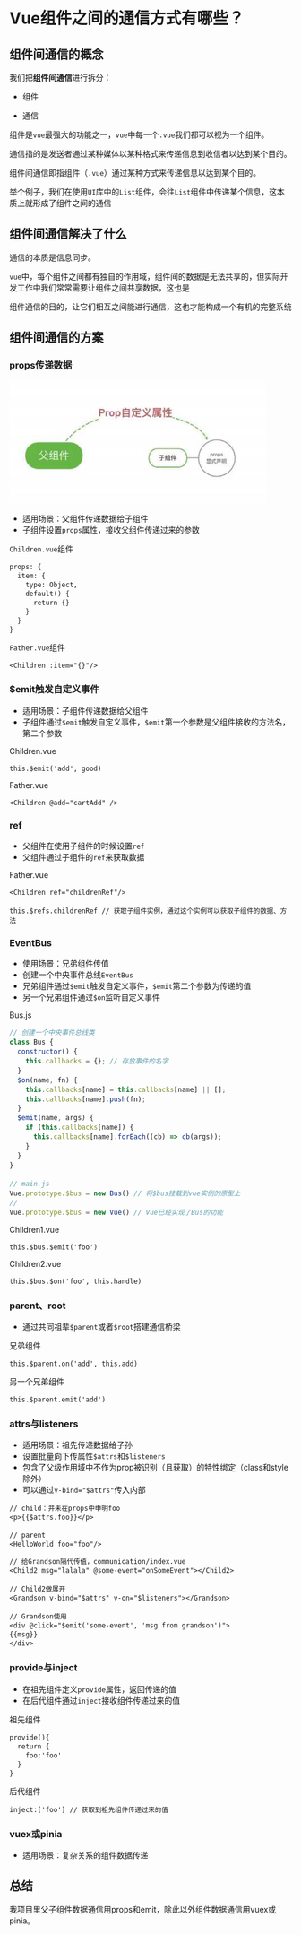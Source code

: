 # Vue组件之间的通信方式有哪些？

## 组件间通信的概念

我们把**组件间通信**进行拆分：

* 组件

* 通信

组件是`vue`最强大的功能之一，`vue`中每一个`.vue`我们都可以视为一个组件。

通信指的是发送者通过某种媒体以某种格式来传递信息到收信者以达到某个目的。

组件间通信即指组件（`.vue`）通过某种方式来传递信息以达到某个目的。

举个例子，我们在使用`UI`库中的`List`组件，会往`List`组件中传递某个信息，这本质上就形成了组件之间的通信

## 组件间通信解决了什么

通信的本质是信息同步。

`vue`中，每个组件之间都有独自的作用域，组件间的数据是无法共享的，但实际开发工作中我们常常需要让组件之间共享数据，这也是

组件通信的目的，让它们相互之间能进行通信，这也才能构成一个有机的完整系统

## 组件间通信的方案

### props传递数据

![Image text](../public/vueKnowledge/12/01.png)

* 适用场景：父组件传递数据给子组件
* 子组件设置`props`属性，接收父组件传递过来的参数

`Children.vue`组件

```vue
props: {
  item: {
    type: Object,
    default() {
      return {}
    }
  }
}
```

`Father.vue`组件

```vue
<Children :item="{}"/>
```

### $emit触发自定义事件

* 适用场景：子组件传递数据给父组件
* 子组件通过`$emit`触发自定义事件，`$emit`第一个参数是父组件接收的方法名，第二个参数

Children.vue

```vue
this.$emit('add', good)
```

Father.vue

```vue
<Children @add="cartAdd" />
```

### ref

* 父组件在使用子组件的时候设置`ref`
* 父组件通过子组件的`ref`来获取数据

Father.vue

```vue
<Children ref="childrenRef"/>

this.$refs.childrenRef // 获取子组件实例，通过这个实例可以获取子组件的数据、方法
```

### EventBus

* 使用场景：兄弟组件传值
* 创建一个中央事件总线`EventBus`
* 兄弟组件通过`$emit`触发自定义事件，`$emit`第二个参数为传递的值
* 另一个兄弟组件通过`$on`监听自定义事件

Bus.js

```js
// 创建一个中央事件总线类
class Bus {
  constructor() {
    this.callbacks = {}; // 存放事件的名字
  }
  $on(name, fn) {
    this.callbacks[name] = this.callbacks[name] || [];
    this.callbacks[name].push(fn);
  }
  $emit(name, args) {
    if (this.callbacks[name]) {
      this.callbacks[name].forEach((cb) => cb(args));
    }
  }
}

// main.js 
Vue.prototype.$bus = new Bus() // 将$bus挂载到vue实例的原型上
// 
Vue.prototype.$bus = new Vue() // Vue已经实现了Bus的功能
```

Children1.vue

```vue
this.$bus.$emit('foo')
```

Children2.vue

```vue
this.$bus.$on('foo', this.handle)
```

### parent、root

* 通过共同祖辈`$parent`或者`$root`搭建通信桥梁

兄弟组件

```vue
this.$parent.on('add', this.add)
```

另一个兄弟组件

```vue
this.$parent.emit('add')
```

### attrs与listeners

* 适用场景：祖先传递数据给子孙
* 设置批量向下传属性`$attrs`和`$listeners`
* 包含了父级作用域中不作为prop被识别（且获取）的特性绑定（class和style除外）
* 可以通过`v-bind="$attrs"`传入内部

```vue
// child：并未在props中申明foo 
<p>{{$attrs.foo}}</p> 
 
// parent 
<HelloWorld foo="foo"/>
```

```vue
// 给Grandson隔代传值，communication/index.vue 
<Child2 msg="lalala" @some-event="onSomeEvent"></Child2> 
 
// Child2做展开
<Grandson v-bind="$attrs" v-on="$listeners"></Grandson> 
 
// Grandson使用
<div @click="$emit('some-event', 'msg from grandson')"> 
{{msg}} 
</div>
```

### provide与inject

* 在祖先组件定义`provide`属性，返回传递的值
* 在后代组件通过`inject`接收组件传递过来的值

祖先组件

```vue
provide(){
  return {
    foo:'foo'
  }
}
```

后代组件

```vue
inject:['foo'] // 获取到祖先组件传递过来的值
```

### vuex或pinia

* 适用场景：复杂关系的组件数据传递

## 总结

我项目里父子组件数据通信用props和emit，除此以外组件数据通信用vuex或pinia。

